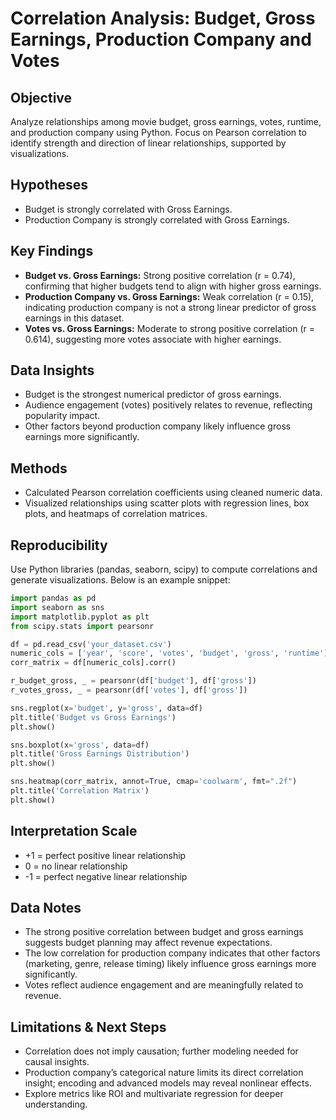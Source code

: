 

# Correlation Analysis: Budget, Gross Earnings, Production Company and Votes

## Objective  
Analyze relationships among movie budget, gross earnings, votes, runtime, and production company using Python. Focus on Pearson correlation to identify strength and direction of linear relationships, supported by visualizations.

## Hypotheses  
- Budget is strongly correlated with Gross Earnings.  
- Production Company is strongly correlated with Gross Earnings.

## Key Findings  
- **Budget vs. Gross Earnings:** Strong positive correlation (r = 0.74), confirming that higher budgets tend to align with higher gross earnings.  
- **Production Company vs. Gross Earnings:** Weak correlation (r = 0.15), indicating production company is not a strong linear predictor of gross earnings in this dataset.  
- **Votes vs. Gross Earnings:** Moderate to strong positive correlation (r = 0.614), suggesting more votes associate with higher earnings.

## Data Insights  
- Budget is the strongest numerical predictor of gross earnings.  
- Audience engagement (votes) positively relates to revenue, reflecting popularity impact.  
- Other factors beyond production company likely influence gross earnings more significantly.

## Methods  
- Calculated Pearson correlation coefficients using cleaned numeric data.  
- Visualized relationships using scatter plots with regression lines, box plots, and heatmaps of correlation matrices.

## Reproducibility  
Use Python libraries (pandas, seaborn, scipy) to compute correlations and generate visualizations. Below is an example snippet:

```python
import pandas as pd
import seaborn as sns
import matplotlib.pyplot as plt
from scipy.stats import pearsonr

df = pd.read_csv('your_dataset.csv')
numeric_cols = ['year', 'score', 'votes', 'budget', 'gross', 'runtime']
corr_matrix = df[numeric_cols].corr()

r_budget_gross, _ = pearsonr(df['budget'], df['gross'])
r_votes_gross, _ = pearsonr(df['votes'], df['gross'])

sns.regplot(x='budget', y='gross', data=df)
plt.title('Budget vs Gross Earnings')
plt.show()

sns.boxplot(x='gross', data=df)
plt.title('Gross Earnings Distribution')
plt.show()

sns.heatmap(corr_matrix, annot=True, cmap='coolwarm', fmt=".2f")
plt.title('Correlation Matrix')
plt.show()
```

## Interpretation Scale  
- +1 = perfect positive linear relationship  
- 0 = no linear relationship  
- -1 = perfect negative linear relationship

## Data Notes
- The strong positive correlation between budget and gross earnings suggests budget planning may affect revenue expectations.
- The low correlation for production company indicates that other factors (marketing, genre, release timing) likely influence gross earnings more significantly.
- Votes reflect audience engagement and are meaningfully related to revenue.

## Limitations & Next Steps  
- Correlation does not imply causation; further modeling needed for causal insights.  
- Production company’s categorical nature limits its direct correlation insight; encoding and advanced models may reveal nonlinear effects.  
- Explore metrics like ROI and multivariate regression for deeper understanding.

